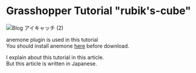 # Grasshopper Tutorial "rubik's-cube"
![Blog アイキャッチ (2)](https://user-images.githubusercontent.com/57956439/173347815-761348ad-fa9a-48c7-b333-6e28d46f945f.png)
　　

anemone plugin is used in this tutorial  
You should install anemone [here](https://www.food4rhino.com/en/app/anemone) before download.
  
I explain about this tutorial in this article.   
But this article is written in Japanese.

